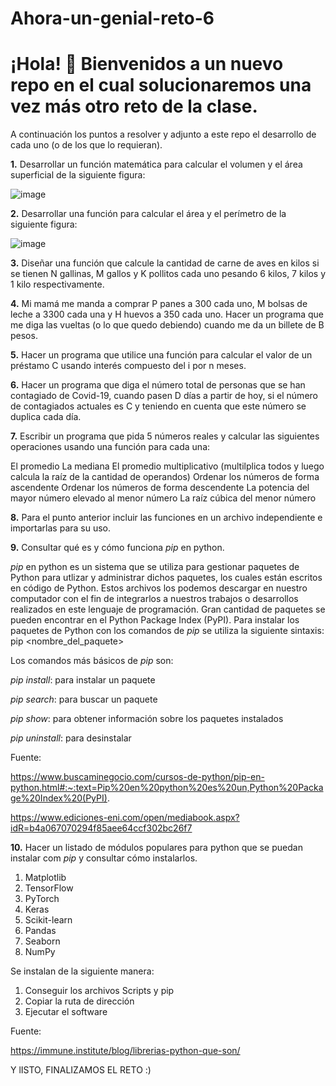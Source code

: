# Ahora-un-genial-reto-6
# ¡Hola! :wave: Bienvenidos a un nuevo repo en el cual solucionaremos una vez más otro reto de la clase.
A continuación los puntos a resolver y adjunto a este repo el desarrollo de cada uno (o de los que lo requieran).

**1.** Desarrollar un función matemática para calcular el volumen y el área superficial de la siguiente figura:

![image](https://user-images.githubusercontent.com/124609988/226232552-9495e37a-d743-4453-860b-542931decdc1.png)

**2.** Desarrollar una función para calcular el área y el perímetro de la siguiente figura:

![image](https://user-images.githubusercontent.com/124609988/226234364-82b56742-40f3-40b1-8ed2-1086665da984.png)

**3.** Diseñar una función que calcule la cantidad de carne de aves en kilos si se tienen N gallinas, M gallos y K pollitos cada uno pesando 6 kilos, 7 kilos y 1 kilo respectivamente.

**4.** Mi mamá me manda a comprar P panes a 300 cada uno, M bolsas de leche a 3300 cada una y H huevos a 350 cada uno. Hacer un programa que me diga las vueltas (o lo que quedo debiendo) cuando me da un billete de B pesos.

**5.** Hacer un programa que utilice una función para calcular el valor de un préstamo C usando interés compuesto del i por n meses.

**6.** Hacer un programa que diga el número total de personas que se han contagiado de Covid-19, cuando pasen D días a partir de hoy, si el número de contagiados actuales es C y teniendo en cuenta que este número se duplica cada día.

**7.** Escribir un programa que pida 5 números reales y calcular las siguientes operaciones usando una función para cada una:

El promedio
La mediana
El promedio multiplicativo (multilplica todos y luego calcula la raíz de la cantidad de operandos)
Ordenar los números de forma ascendente
Ordenar los números de forma descendente
La potencia del mayor número elevado al menor número
La raíz cúbica del menor número

**8.** Para el punto anterior incluir las funciones en un archivo independiente e importarlas para su uso.

**9.** Consultar qué es y cómo funciona *pip* en python.

*pip* en python es un sistema que se utiliza para gestionar paquetes de Python para utlizar y administrar dichos paquetes, los cuales están escritos en código de Python. Estos archivos los podemos descargar en nuestro computador con el fin de integrarlos a nuestros trabajos o desarrollos realizados en este lenguaje de programación. Gran cantidad de paquetes se pueden encontrar en el Python Package Index (PyPI).
Para instalar los paquetes de Python con los comandos de *pip* se utiliza la siguiente sintaxis: pip <comando> <nombre_del_paquete> 

Los comandos más básicos de *pip* son:

*pip install*: para instalar un paquete

*pip search*: para buscar un paquete

*pip show*: para obtener información sobre los paquetes instalados

*pip uninstall*: para desinstalar

Fuente: 

https://www.buscaminegocio.com/cursos-de-python/pip-en-python.html#:~:text=Pip%20en%20python%20es%20un,Python%20Package%20Index%20(PyPI).

https://www.ediciones-eni.com/open/mediabook.aspx?idR=b4a067070294f85aee64ccf302bc26f7

**10.** Hacer un listado de módulos populares para python que se puedan instalar com *pip* y consultar cómo instalarlos.
1. Matplotlib
2. TensorFlow
3. PyTorch
4. Keras
5. Scikit-learn
6. Pandas
7. Seaborn
9. NumPy

Se instalan de la siguiente manera:
1. Conseguir los archivos Scripts y pip 
2. Copiar la ruta de dirección
3. Ejecutar el software

Fuente: 

https://immune.institute/blog/librerias-python-que-son/

Y lISTO, FINALIZAMOS EL RETO :) 
